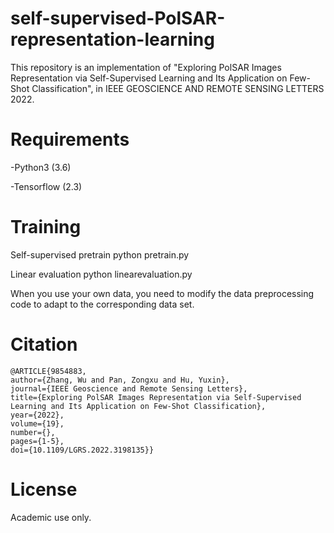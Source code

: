 # self-supervised-PolSAR-representation-learning
This repository is an implementation of "Exploring PolSAR Images Representation via Self-Supervised Learning and Its Application on Few-Shot Classification", in IEEE GEOSCIENCE AND REMOTE SENSING LETTERS 2022.

# Requirements
-Python3 (3.6)

-Tensorflow (2.3)

# Training
Self-supervised pretrain
    python pretrain.py

Linear evaluation
    python linearevaluation.py
    
When you use your own data, you need to modify the data preprocessing code to adapt to the corresponding data set.
# Citation
    @ARTICLE{9854883,  
    author={Zhang, Wu and Pan, Zongxu and Hu, Yuxin},  
    journal={IEEE Geoscience and Remote Sensing Letters},   
    title={Exploring PolSAR Images Representation via Self-Supervised Learning and Its Application on Few-Shot Classification},   
    year={2022},  
    volume={19},  
    number={},  
    pages={1-5},  
    doi={10.1109/LGRS.2022.3198135}}

# License
Academic use only.
